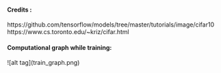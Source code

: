 <h4>Credits : </h4>
https://github.com/tensorflow/models/tree/master/tutorials/image/cifar10
https://www.cs.toronto.edu/~kriz/cifar.html

<h4>Computational graph while training: </h4>
![alt tag](train_graph.png)
